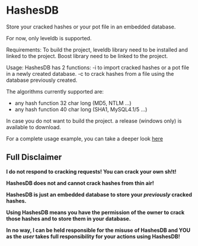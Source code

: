 # HashesDB
Store your cracked hashes or your pot file in an embedded database.

For now, only leveldb is supported.

Requirements:
To build the project, leveldb library need to be installed and linked to the project.
Boost library need to be linked to the project.

Usage:
HashesDB has 2 functions:
  -i to import cracked hashes or a pot file in a newly created database.
  -c to crack hashes from a file using the database previously created.
  
The algorithms currently supported are:
  - any hash function 32 char long (MD5, NTLM ...)
  - any hash function 40 char long (SHA1, MySQL4.1/5 ...)

In case you do not want to build the project. a release (windows only) is available to download.

For a complete usage example, you can take a deeper look [here](https://github.com/UnleashMe69/HashesDB/blob/master/example/ReadMe.md)

## Full Disclaimer
**I do not respond to cracking requests! You can crack your own sh!t!**

**HashesDB does not and cannot crack hashes from thin air!**

**HashesDB is just an embedded database to store your _previously_ cracked hashes.**

**Using HashesDB means you have the permission of the owner to crack those hashes and to store them in your database.**

**In no way, I can be held responsible for the misuse of HashesDB and YOU as the _user_ takes full responsibility for your actions using HashesDB!**
